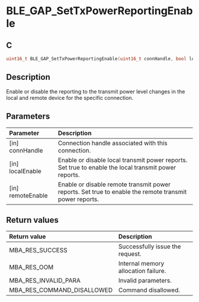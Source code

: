 # BLE_GAP_SetTxPowerReportingEnable

## C

```c
uint16_t BLE_GAP_SetTxPowerReportingEnable(uint16_t connHandle, bool localEnable, bool remoteEnable);
```

## Description

Enable or disable the reporting to the transmit power level
changes in the local and remote device for the specific connection.

## Parameters

|Parameter|Description|
|:---|:---|
|\[in\] connHandle|Connection handle associated with this connection.|
|\[in\] localEnable|Enable or disable local transmit power reports. Set true to enable the local transmit power reports.|
|\[in\] remoteEnable|Enable or disable remote transmit power reports. Set true to enable the remote transmit power reports.|

## Return values

|Return value|Description|
|:---|:---|
MBA_RES_SUCCESS|Successfully issue the request.|
MBA_RES_OOM|Internal memory allocation failure.|
MBA_RES_INVALID_PARA|Invalid parameters.|
MBA_RES_COMMAND_DISALLOWED|Command disallowed.|
